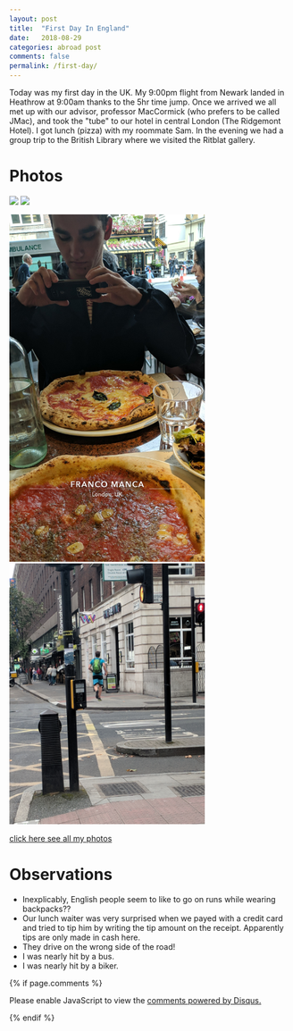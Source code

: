```yaml
---
layout: post
title:  "First Day In England"
date:   2018-08-29
categories: abroad post
comments: false
permalink: /first-day/
---
```

Today was my first day in the UK. My 9:00pm flight from Newark landed in Heathrow at 9:00am thanks to the 5hr time jump. Once we arrived we all met up with our advisor, professor MacCormick (who prefers to be called JMac), and took the "tube" to our hotel in central London (The Ridgemont Hotel). I got lunch (pizza) with my roommate Sam. In the evening we had a group trip to the British Library where we visited the Ritblat gallery.   

# Photos
<p float="left">
  <img src="/images/aug29/hotel_view.jpg" width="350"/>
  <img src="/images/aug29/hotel_room.jpg" width="350"/>  
</p>   

<p float="left">
  <img src="/images/aug29/pizza.jpg" width="350"/>
  <img src="/images/aug29/running_backpack.jpg" width="350"/>  
</p>   


<a href="https://photos.app.goo.gl/V9RtYEx7FEDxkNCD7">click here see all my photos</a>

# Observations
* Inexplicably, English people seem to like to go on runs while wearing backpacks??
* Our lunch waiter was very surprised when we payed with a credit card and tried to tip him by writing the tip amount on the receipt. Apparently tips are only made in cash here.
* They drive on the wrong side of the road!
* I was nearly hit by a bus.
* I was nearly hit by a biker.


{% if page.comments %}

<div id="disqus_thread"></div>
<script>

/**
*  RECOMMENDED CONFIGURATION VARIABLES: EDIT AND UNCOMMENT THE SECTION BELOW TO INSERT DYNAMIC VALUES FROM YOUR PLATFORM OR CMS.
*  LEARN WHY DEFINING THESE VARIABLES IS IMPORTANT: https://disqus.com/admin/universalcode/#configuration-variables*/
/*
var disqus_config = function () {
this.page.url = PAGE_URL;  // Replace PAGE_URL with your page's canonical URL variable
this.page.identifier = PAGE_IDENTIFIER; // Replace PAGE_IDENTIFIER with your page's unique identifier variable
};
*/
(function() { // DON'T EDIT BELOW THIS LINE
var d = document, s = d.createElement('script');
s.src = 'https://noahhi-github-io.disqus.com/embed.js';
s.setAttribute('data-timestamp', +new Date());
(d.head || d.body).appendChild(s);
})();
</script>
<noscript>Please enable JavaScript to view the <a href="https://disqus.com/?ref_noscript">comments powered by Disqus.</a></noscript>

{% endif %}
